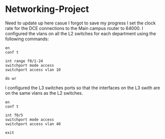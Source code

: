 # Networking-Project

Need to update up here casue I forgot to save my progress 
I set the clock rate for the DCE connections to the Main campus router to 64000.
I configured the vlans on all the L2 switches for each department using the following commands:

````
en
conf t

int range f0/1-24
switchport mode access
switchport access vlan 10

do wr
````

I configured the L3 switches ports so that the interfaces on the L3 swith are on the same vlans as the L2 switches.

````
en
conf t

int f0/5
switchport mode access
switchport access vlan 40

exit
``````



